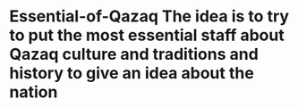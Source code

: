 # Essential-of-Qazaq  The idea is to try to put the most essential staff about Qazaq culture and traditions and history to give an idea about the nation 
